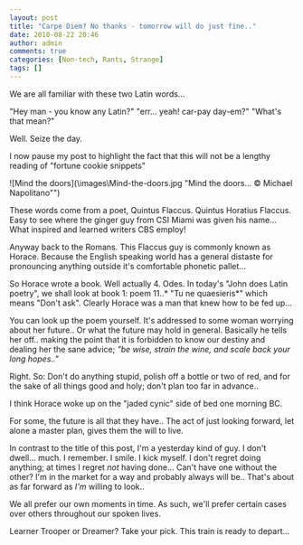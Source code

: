 ```yaml
---
layout: post
title: "Carpe Diem? No thanks - tomorrow will do just fine.."
date: 2010-08-22 20:46
author: admin
comments: true
categories: [Non-tech, Rants, Strange]
tags: []
---
```

We are all familiar with these two Latin words...

"Hey man - you know any Latin?"
"err... yeah! car-pay day-em?"
"What's that mean?"

Well. Seize the day.

I now pause my post to highlight the fact that this will not be a lengthy reading of "fortune cookie snippets"

![Mind the doors](\images\Mind-the-doors.jpg "Mind the doors... © Michael Napolitano"")

These words come from a poet, Quintus Flaccus. Quintus Horatius Flaccus.
Easy to see where the ginger guy from CSI Miami was given his name... What inspired and learned writers CBS employ!

Anyway back to the Romans. This Flaccus guy is commonly known as Horace. Because the English speaking world has a general distaste for pronouncing anything outside it's comfortable phonetic pallet...

<!--more-->So Horace wrote a book. Well actually 4. Odes. In today's "John does Latin poetry", we shall look at book 1: poem 11..* "Tu ne quaesieris*" which means "Don't ask". Clearly Horace was a man that knew how to be fed up...

You can look up the poem yourself. It's addressed to some woman worrying about her future.. Or what the future may hold in general. Basically he tells her off.. making the point that it is forbidden to know our destiny and dealing her the sane advice; *"be wise, strain the wine, and scale back your long hopes.."*

Right. So: Don't do anything stupid, polish off a bottle or two of red, and for the sake of all things good and holy; don't plan too far in advance..

I think Horace woke up on the "jaded cynic" side of bed one morning BC.

For some, the future is all that they have.. The act of just looking forward, let alone a master plan, gives them the will to live.

In contrast to the title of this post, I'm a yesterday kind of guy. I don't dwell... much.
I  remember. I smile. I kick myself. I don't regret doing anything; at  times I regret *not* having done... Can't have one without the other? I'm in  the market for a way and probably always will be.. That's about as far  forward as *I'm* willing to look..

We all prefer our own moments in time. As such, we'll prefer certain cases over others throughout our spoken lives.

Learner Trooper or Dreamer? Take your pick. This train is ready to depart...
